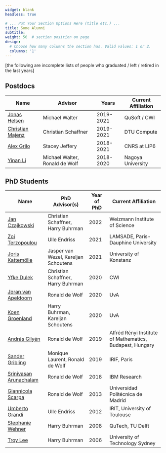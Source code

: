 ```yaml
---
widget: blank
headless: true

# ... Put Your Section Options Here (title etc.) ...
title: Some Alumni
subtitle:
weight: 50  # section position on page
design:
  # Choose how many columns the section has. Valid values: 1 or 2.
  columns: '1'
---
```

[the following are incomplete lists of people who graduated / left / retired in the last years]

## Postdocs
| Name                                                                            | Advisor | Years | Current Affiliation |
|---------------------------------------------------------------------------------|-----------------------------|-------------|---------------------|
| [Jonas Helsen](/author/jonas-helsen/)                                           | Michael Walter | 2019-2021 | QuSoft / CWI |
| [Christian Majenz](https://www.christianmajenz.info/about-me.html)              | Christian Schaffner | 2019-2021 | DTU Compute |
| [Alex Grilo](https://abgrilo.org)                                               | Stacey Jeffery | 2018-2021 | CNRS at LIP6 |
| [Yinan Li](https://www.yinanli.com/)                                            | Michael Walter, Ronald de Wolf | 2018-2020 | Nagoya University |


## PhD Students
| Name                                                                            | PhD Advisor(s) | Year of PhD | Current Affiliation |
|---------------------------------------------------------------------------------|-----------------------------|-------------|---------------------|
| [Jan Czajkowski](https://staff.fnwi.uva.nl/j.m.czajkowski/)                     | Christian Schaffner, Harry Buhrman  | 2022 | Weizmann Institute of Science |
| [Zoi Terzopoulou](https://www.lamsade.dauphine.fr/~zterzopoulou/)               | Ulle Endriss          | 2021        | LAMSADE, Paris-Dauphine University |
| [Joris Kattemölle](https://www.linkedin.com/in/joris-kattemolle-8604a594/)      | Jasper van Wezel, Kareljan Schoutens  | 2021        | University of Konstanz |
| [Yfke Dulek](https://www.yfkedulek.com/)                                        | Christian Schaffner, Harry Buhrman   | 2020     | CWI                 |
| [Joran van Apeldoorn](https://www.linkedin.com/in/joran-van-apeldoorn-924483103)| Ronald de Wolf         | 2020        | UvA                 |
| [Koen Groenland](https://sites.google.com/view/koengroenland)                   | Harry Buhrman, Kareljan Schoutens   | 2020 | UvA |
| [András Gilyén](http://gilyen.hu/)                                              | Ronald de Wolf		     | 2019		     | Alfréd Rényi Institute of Mathematics, Budapest, Hungary|
| [Sander Gribling](https://sites.google.com/site/sandergribling/)                | Monique Laurent, Ronald de Wolf | 2019 |	IRIF, Paris |
| [Srinivasan Arunachalam](https://logitechenator.github.io/sarunach/)	          | Ronald de Wolf	       | 2018        | IBM Research        |
| [Giannicola Scarpa](https://sites.google.com/site/giannicolascarpa/)            | Ronald de Wolf | 2013 |	Universidad Politécnica de Madrid	|
| [Umberto Grandi](https://www.irit.fr/~Umberto.Grandi/)                          | Ulle Endriss           | 2012        | IRIT, University of Toulouse |
| [Stephanie Wehner](https://qutech.nl/person/stephanie-wehner/)                  | Harry Buhrman          | 2008        | QuTech, TU Delft    |
| [Troy Lee](http://troylee.org/)                                                 | Harry Buhrman          | 2006        | University of Technology Sydney |
